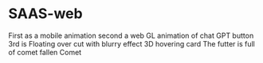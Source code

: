 # SAAS-web
First as a mobile animation 
second a web GL animation of chat GPT button 
3rd is Floating over cut with blurry effect
3D hovering card
The futter is full of comet fallen Comet
